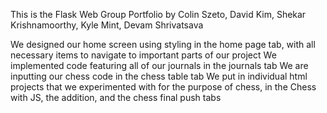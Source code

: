 This is the Flask Web Group Portfolio by Colin Szeto, David Kim, Shekar Krishnamoorthy, Kyle Mint, Devam Shrivatsava

We designed our home screen using styling in the home page tab, with all necessary items to navigate to important parts of our project
We implemented code featuring all of our journals in the journals tab
We are inputting our chess code in the chess table tab
We put in individual html projects that we experimented with for the purpose of chess, in the Chess with JS, the addition, and the chess final push tabs
